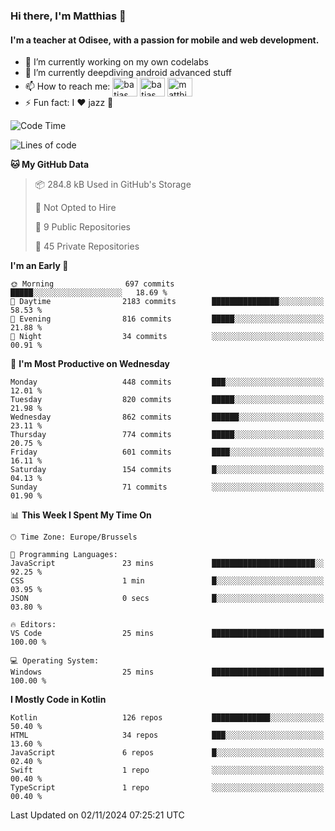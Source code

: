 ### Hi there, I'm Matthias 👋

#### I'm a teacher at Odisee, with a passion for mobile and web development.

- 🔭 I’m currently working on my own codelabs
- 🌱 I’m currently deepdiving android advanced stuff
- 📫 How to reach me: <a href="https://dev.to/batjas" target="_blank"><img align="center" src="https://raw.githubusercontent.com/rahuldkjain/github-profile-readme-generator/master/src/images/icons/Social/devto.svg" alt="batjas" height="30" width="40" /></a>
<a href="https://twitter.com/batjas" target="_blank"><img align="center" src="https://raw.githubusercontent.com/rahuldkjain/github-profile-readme-generator/master/src/images/icons/Social/twitter.svg" alt="batjas" height="30" width="40" /></a>
<a href="https://linkedin.com/in/matthiasdruwé" target="_blank"><img align="center" src="https://raw.githubusercontent.com/rahuldkjain/github-profile-readme-generator/master/src/images/icons/Social/linked-in-alt.svg" alt="matthiasdruwé" height="30" width="40" /></a>
- ⚡ Fun fact: I ❤ jazz 🎷


<!--START_SECTION:waka-->
![Code Time](http://img.shields.io/badge/Code%20Time-1%2C274%20hrs%2037%20mins-blue)

![Lines of code](https://img.shields.io/badge/From%20Hello%20World%20I%27ve%20Written-5.1%20million%20lines%20of%20code-blue)

**🐱 My GitHub Data** 

> 📦 284.8 kB Used in GitHub's Storage 
 > 
> 🚫 Not Opted to Hire
 > 
> 📜 9 Public Repositories 
 > 
> 🔑 45 Private Repositories 
 > 
**I'm an Early 🐤** 

```text
🌞 Morning                697 commits         █████░░░░░░░░░░░░░░░░░░░░   18.69 % 
🌆 Daytime                2183 commits        ███████████████░░░░░░░░░░   58.53 % 
🌃 Evening                816 commits         █████░░░░░░░░░░░░░░░░░░░░   21.88 % 
🌙 Night                  34 commits          ░░░░░░░░░░░░░░░░░░░░░░░░░   00.91 % 
```
📅 **I'm Most Productive on Wednesday** 

```text
Monday                   448 commits         ███░░░░░░░░░░░░░░░░░░░░░░   12.01 % 
Tuesday                  820 commits         █████░░░░░░░░░░░░░░░░░░░░   21.98 % 
Wednesday                862 commits         ██████░░░░░░░░░░░░░░░░░░░   23.11 % 
Thursday                 774 commits         █████░░░░░░░░░░░░░░░░░░░░   20.75 % 
Friday                   601 commits         ████░░░░░░░░░░░░░░░░░░░░░   16.11 % 
Saturday                 154 commits         █░░░░░░░░░░░░░░░░░░░░░░░░   04.13 % 
Sunday                   71 commits          ░░░░░░░░░░░░░░░░░░░░░░░░░   01.90 % 
```


📊 **This Week I Spent My Time On** 

```text
🕑︎ Time Zone: Europe/Brussels

💬 Programming Languages: 
JavaScript               23 mins             ███████████████████████░░   92.25 % 
CSS                      1 min               █░░░░░░░░░░░░░░░░░░░░░░░░   03.95 % 
JSON                     0 secs              █░░░░░░░░░░░░░░░░░░░░░░░░   03.80 % 

🔥 Editors: 
VS Code                  25 mins             █████████████████████████   100.00 % 

💻 Operating System: 
Windows                  25 mins             █████████████████████████   100.00 % 
```

**I Mostly Code in Kotlin** 

```text
Kotlin                   126 repos           █████████████░░░░░░░░░░░░   50.40 % 
HTML                     34 repos            ███░░░░░░░░░░░░░░░░░░░░░░   13.60 % 
JavaScript               6 repos             █░░░░░░░░░░░░░░░░░░░░░░░░   02.40 % 
Swift                    1 repo              ░░░░░░░░░░░░░░░░░░░░░░░░░   00.40 % 
TypeScript               1 repo              ░░░░░░░░░░░░░░░░░░░░░░░░░   00.40 % 
```




 Last Updated on 02/11/2024 07:25:21 UTC
<!--END_SECTION:waka-->
